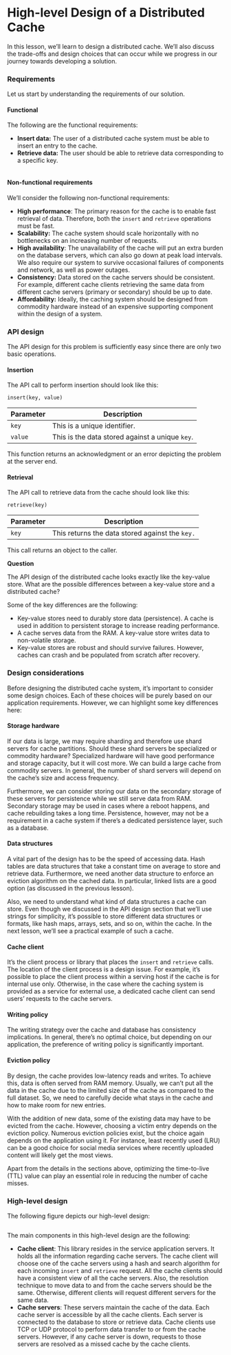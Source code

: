 # High-level Design of a Distributed Cache

In this lesson, we’ll learn to design a distributed cache. We’ll also discuss the trade-offs and design choices that can occur while we progress in our journey towards developing a solution.

### Requirements <a href="#requirements-0" id="requirements-0"></a>

Let us start by understanding the requirements of our solution.

#### Functional <a href="#functional-1" id="functional-1"></a>

The following are the functional requirements:

* **Insert data:** The user of a distributed cache system must be able to insert an entry to the cache.
* **Retrieve data:** The user should be able to retrieve data corresponding to a specific key.

<figure><img src="https://kuweiguge.github.io/Grokking-Modern-System-Design-Interview-Gitbook/.gitbook/assets/Screenshot 2023-09-03 at 12.29.49 AM.png" alt=""><figcaption></figcaption></figure>

#### Non-functional requirements <a href="#non-functional-requirements-0" id="non-functional-requirements-0"></a>

We’ll consider the following non-functional requirements:

* **High performance**: The primary reason for the cache is to enable fast retrieval of data. Therefore, both the `insert` and `retrieve` operations must be fast.
* **Scalability:** The cache system should scale horizontally with no bottlenecks on an increasing number of requests.
* **High availability**: The unavailability of the cache will put an extra burden on the database servers, which can also go down at peak load intervals. We also require our system to survive occasional failures of components and network, as well as power outages.
* **Consistency:** Data stored on the cache servers should be consistent. For example, different cache clients retrieving the same data from different cache servers (primary or secondary) should be up to date.
* **Affordability:** Ideally, the caching system should be designed from commodity hardware instead of an expensive supporting component within the design of a system.

### API design <a href="#api-design-1" id="api-design-1"></a>

The API design for this problem is sufficiently easy since there are only two basic operations.

#### Insertion <a href="#insertion-2" id="insertion-2"></a>

The API call to perform insertion should look like this:

```whiteText
insert(key, value)
```

| **Parameter** | **Description**                                 |
| ------------- | ----------------------------------------------- |
| `key`         | This is a unique identifier.                    |
| `value`       | This is the data stored against a unique `key`. |

This function returns an acknowledgment or an error depicting the problem at the server end.

#### Retrieval <a href="#retrieval-0" id="retrieval-0"></a>

The API call to retrieve data from the cache should look like this:

```whiteText
retrieve(key)
```

| **Parameter** | **Description**                                 |
| ------------- | ----------------------------------------------- |
| `key`         | This returns the data stored against the `key.` |

This call returns an object to the caller.

**Question**

The API design of the distributed cache looks exactly like the key-value store. What are the possible differences between a key-value store and a distributed cache?

Some of the key differences are the following:

* Key-value stores need to durably store data (persistence). A cache is used in addition to persistent storage to increase reading performance.
* A cache serves data from the RAM. A key-value store writes data to non-volatile storage.
* Key-value stores are robust and should survive failures. However, caches can crash and be populated from scratch after recovery.

### Design considerations <a href="#design-considerations-0" id="design-considerations-0"></a>

Before designing the distributed cache system, it’s important to consider some design choices. Each of these choices will be purely based on our application requirements. However, we can highlight some key differences here:

#### Storage hardware <a href="#storage-hardware-1" id="storage-hardware-1"></a>

If our data is large, we may require sharding and therefore use shard servers for cache partitions. Should these shard servers be specialized or commodity hardware? Specialized hardware will have good performance and storage capacity, but it will cost more. We can build a large cache from commodity servers. In general, the number of shard servers will depend on the cache’s size and access frequency.

Furthermore, we can consider storing our data on the secondary storage of these servers for persistence while we still serve data from RAM. Secondary storage may be used in cases where a reboot happens, and cache rebuilding takes a long time. Persistence, however, may not be a requirement in a cache system if there’s a dedicated persistence layer, such as a database.

#### Data structures <a href="#data-structures-2" id="data-structures-2"></a>

A vital part of the design has to be the speed of accessing data. Hash tables are data structures that take a constant time on average to store and retrieve data. Furthermore, we need another data structure to enforce an eviction algorithm on the cached data. In particular, linked lists are a good option (as discussed in the previous lesson).

Also, we need to understand what kind of data structures a cache can store. Even though we discussed in the API design section that we’ll use strings for simplicity, it’s possible to store different data structures or formats, like hash maps, arrays, sets, and so on, within the cache. In the next lesson, we’ll see a practical example of such a cache.

#### Cache client <a href="#cache-client-3" id="cache-client-3"></a>

It’s the client process or library that places the `insert` and `retrieve` calls. The location of the client process is a design issue. For example, it’s possible to place the client process within a serving host if the cache is for internal use only. Otherwise, in the case where the caching system is provided as a service for external use, a dedicated cache client can send users’ requests to the cache servers.

#### Writing policy <a href="#writing-policy-4" id="writing-policy-4"></a>

The writing strategy over the cache and database has consistency implications. In general, there’s no optimal choice, but depending on our application, the preference of writing policy is significantly important.

#### Eviction policy <a href="#eviction-policy-5" id="eviction-policy-5"></a>

By design, the cache provides low-latency reads and writes. To achieve this, data is often served from RAM memory. Usually, we can’t put all the data in the cache due to the limited size of the cache as compared to the full dataset. So, we need to carefully decide what stays in the cache and how to make room for new entries.

With the addition of new data, some of the existing data may have to be evicted from the cache. However, choosing a victim entry depends on the eviction policy. Numerous eviction policies exist, but the choice again depends on the application using it. For instance, least recently used (LRU) can be a good choice for social media services where recently uploaded content will likely get the most views.

Apart from the details in the sections above, optimizing the time-to-live (TTL) value can play an essential role in reducing the number of cache misses.

### High-level design <a href="#high-level-design-6" id="high-level-design-6"></a>

The following figure depicts our high-level design:

<figure><img src="https://kuweiguge.github.io/Grokking-Modern-System-Design-Interview-Gitbook/.gitbook/assets/Screenshot 2023-09-03 at 12.31.22 AM.png" alt=""><figcaption></figcaption></figure>

The main components in this high-level design are the following:

* **Cache client**: This library resides in the service application servers. It holds all the information regarding cache servers. The cache client will choose one of the cache servers using a hash and search algorithm for each incoming `insert` and `retrieve` request. All the cache clients should have a consistent view of all the cache servers. Also, the resolution technique to move data to and from the cache servers should be the same. Otherwise, different clients will request different servers for the same data.
* **Cache servers**: These servers maintain the cache of the data. Each cache server is accessible by all the cache clients. Each server is connected to the database to store or retrieve data. Cache clients use TCP or UDP protocol to perform data transfer to or from the cache servers. However, if any cache server is down, requests to those servers are resolved as a missed cache by the cache clients.
